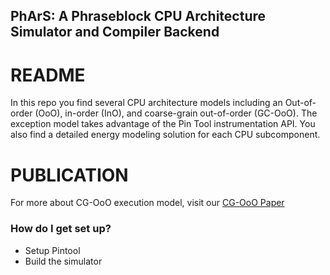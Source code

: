 ## PhArS: A Phraseblock CPU Architecture Simulator and Compiler Backend

# README #

In this repo you find several CPU architecture models including an Out-of-order (OoO), in-order (InO), and coarse-grain out-of-order (GC-OoO). The exception model takes advantage of the Pin Tool instrumentation API. You also find a detailed energy modeling solution for each CPU subcomponent.

# PUBLICATION #
For more about CG-OoO execution model, visit our [CG-OoO Paper](https://dl.acm.org/doi/abs/10.1145/3151034)

### How do I get set up? ###

* Setup Pintool
* Build the simulator
